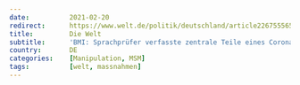 ```yaml
---
date:          2021-02-20
redirect:      https://www.welt.de/politik/deutschland/article226755565/BMI-Sprachpruefer-verfasste-zentrale-Teile-eines-Corona-Strategiepapiers.html
title:         Die Welt
subtitle:      'BMI: Sprachprüfer verfasste zentrale Teile eines Corona-Strategiepapiers'
country:       DE
categories:    [Manipulation, MSM]
tags:          [welt, massnahmen]
---
```

